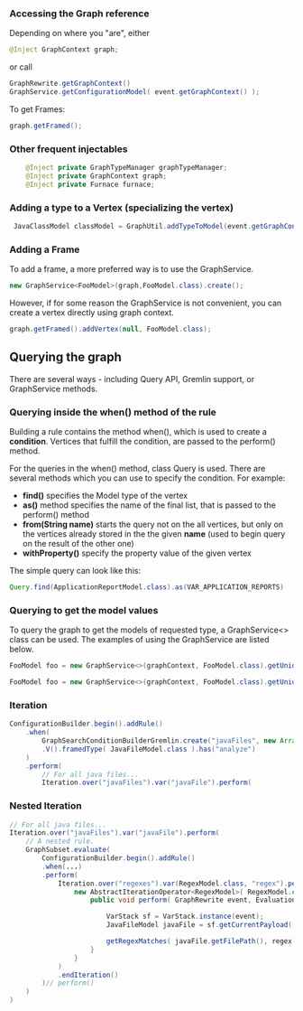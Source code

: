 ### Accessing the Graph reference

Depending on where you "are", either 

```java
@Inject GraphContext graph;
```
or call 

```java
GraphRewrite.getGraphContext()
GraphService.getConfigurationModel( event.getGraphContext() );
```
To get Frames:

```java
graph.getFramed();
```

### Other frequent injectables

```java
    @Inject private GraphTypeManager graphTypeManager;    
    @Inject private GraphContext graph;
    @Inject private Furnace furnace;
```

### Adding a type to a Vertex (specializing the vertex)

```java
 JavaClassModel classModel = GraphUtil.addTypeToModel(event.getGraphContext(), frame, JavaClassModel.class);
```

### Adding a Frame
To add a frame, a more preferred way is to use the GraphService.
```java
new GraphService<FooModel>(graph,FooModel.class).create();
```
However, if for some reason the GraphService is not convenient, you can create a vertex directly using graph context.
```java
graph.getFramed().addVertex(null, FooModel.class);
```

## Querying the graph

There are several ways - including Query API, Gremlin support, or GraphService methods.

### Querying inside the when() method of the rule
Building a rule contains the method when(),
which is used to create a **condition**. Vertices that fulfill the condition, are passed to the perform() method.

For the queries in the when() method, class Query is used. 
There are several methods which you can use to specify the condition. For example:
* **find()** specifies the Model type of the vertex
* **as()** method specifies the name of the final list, that is passed to the perform() method
* **from(String name)** starts the query not on the all vertices, but only on the vertices already stored in the the given **name** (used to begin query on the result of the other one)
* **withProperty()** specify the property value of the given vertex

The simple query can look like this:
```java
Query.find(ApplicationReportModel.class).as(VAR_APPLICATION_REPORTS)
```

### Querying to get the model values
To query the graph to get the models of requested type, a GraphService<> class can be used.
The examples of using the GraphService are listed below. 
```java
FooModel foo = new GraphService<>(graphContext, FooModel.class).getUnique();
```
```java
FooModel foo = new GraphService<>(graphContext, FooModel.class).getUniqueByProperty("size", 1);
```


### Iteration

```java
ConfigurationBuilder.begin().addRule()
    .when(
        GraphSearchConditionBuilderGremlin.create("javaFiles", new ArrayList())
        .V().framedType( JavaFileModel.class ).has("analyze")
    )
    .perform(
        // For all java files...
        Iteration.over("javaFiles").var("javaFile").perform(
```

### Nested Iteration

```java
// For all java files...
Iteration.over("javaFiles").var("javaFile").perform(
    // A nested rule.
    GraphSubset.evaluate(
        ConfigurationBuilder.begin().addRule()
        .when(...)
        .perform(
            Iteration.over("regexes").var(RegexModel.class, "regex").perform(
                new AbstractIterationOperator<RegexModel>( RegexModel.class, "regex" ) {
                    public void perform( GraphRewrite event, EvaluationContext context, RegexModel regex ) {

                        VarStack sf = VarStack.instance(event);
                        JavaFileModel javaFile = sf.getCurrentPayload( JavaFileModel.class, "javaFile");

                        getRegexMatches( javaFile.getFilePath(), regex.getRegex() );
                    }
                }
            )
            .endIteration()
        )// perform()
    )
)
```